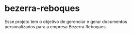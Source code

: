 # bezerra-reboques
Esse projeto tem o objetivo de gerenciar e gerar documentos personalizados para a empresa Bezerra Reboques.
